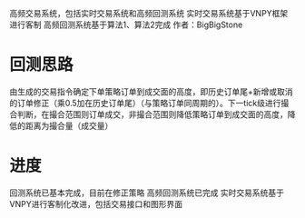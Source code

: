 高频交易系统，包括实时交易系统和高频回测系统
实时交易系统基于VNPY框架进行客制
高频回测系统基于算法1、算法2完成
作者：BigBigStone
# 回测思路
由生成的交易指令确定下单策略订单到成交面的高度，即历史订单尾+新增或取消的订单修正（乘0.5加在历史订单尾）（与策略订单同周期的）。下一tick级进行撮合判断，在撮合范围则订单成交，非撮合范围则降低策略订单到成交面的高度，降低的距离为撮合量（成交量）
# 进度
回测系统已基本完成，目前在修正策略
高频回测系统已完成
实时交易系统基于VNPY进行客制化改进，包括交易接口和图形界面